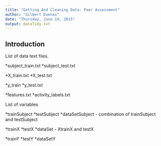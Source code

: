 ```yaml
---
title: "Getting And Cleaning Data: Peer Assessment"
author: "Gilbert Duenas"
date: "Thursday, June 19, 2015"
output: dataTidy.txt
---
```


## Introduction

List of data text files.

*subject_train.txt
*subject_test.txt

*X_train.txt
*X_test.txt

*y_train
*y_test.txt

*features.txt
*activity_labels.txt

List of variables

*trainSubject
*testSubject
*dataSetSubject - combination of trainSubject and testSubject

*trainX
*testX
*dataSet - XtrainX and testX

*trainY
*testY
*dataSetY